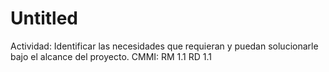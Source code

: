 # Untitled

Actividad: Identificar las necesidades que requieran y puedan solucionarle bajo el alcance del proyecto.
CMMI: RM 1.1
RD 1.1